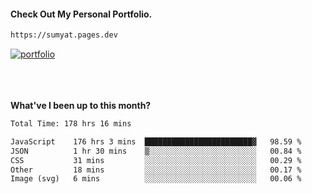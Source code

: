 #### Check Out My Personal Portfolio.
````bash
https://sumyat.pages.dev
````

<a href='https://sumyat.pages.dev/'>
    <img src='https://github.com/sumyat-aung/sumyat-aung/assets/108873224/c9b4f2be-c585-4dd3-84e1-692c3854a6d8' alt='portfolio' align='center' />
</a>


<br />
<br />


<br />
<br />

**What've I been up to this month?**

<!--START_SECTION:waka-->

```txt
Total Time: 178 hrs 16 mins

JavaScript    176 hrs 3 mins  ████████████████████████▓   98.59 %
JSON          1 hr 30 mins    ▒░░░░░░░░░░░░░░░░░░░░░░░░   00.84 %
CSS           31 mins         ░░░░░░░░░░░░░░░░░░░░░░░░░   00.29 %
Other         18 mins         ░░░░░░░░░░░░░░░░░░░░░░░░░   00.17 %
Image (svg)   6 mins          ░░░░░░░░░░░░░░░░░░░░░░░░░   00.06 %
```

<!--END_SECTION:waka-->




